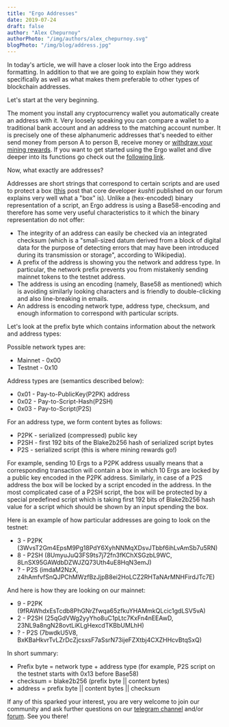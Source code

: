 ```yaml
---
title: "Ergo Addresses"
date: 2019-07-24
draft: false
author: "Alex Chepurnoy"
authorPhoto: "/img/authors/alex_chepurnoy.svg"
blogPhoto: "/img/blog/address.jpg"
---
```


In today's article, we will have a closer look into the Ergo address formatting. In addition to that we are going to explain how they work specifically as well as what makes them preferable to other types of blockchain addresses.

Let's start at the very beginning.

The moment you install any cryptocurrency wallet you automatically create an address with it. Very loosely speaking you can compare a wallet to a traditional bank account and an address to the matching account number.
It is precisely one of these alphanumeric addresses that's needed to either send money from person A to person B, receive money or [withdraw your mining rewards](https://ergoplatform.org/en/blog/2019_07_03_mining_withdrawal/).
If you want to get started using the Ergo wallet and dive deeper into its functions go check out the [following link](https://ergoplatform.org/en/blog/2019_06_04_wallet-documentation/).

Now, what exactly are addresses?

Addresses are short strings that correspond to certain scripts and are used to protect a box ([this](https://www.ergoforum.org/t/ergo-terminology-a-box-and-a-register/32) post that core developer *kushti* published on our forum explains very well what a "box" is).
Unlike a (hex-encoded) binary representation of a script, an Ergo address is using a Base58-encoding and therefore has some very useful characteristics to it which the binary representation do not offer:

* The integrity of an address can easily be checked via an integrated checksum (which is a "small-sized datum derived from a block of digital data for the purpose of detecting errors that may have been introduced during its transmission or storage", according to Wikipedia).
* A prefix of the address is showing you the network and address type. In particular, the network prefix prevents you from mistakenly sending mainnet tokens to the testnet address.
* The address is using an encoding (namely, Base58 as mentioned) which is avoiding similarly looking characters and is friendly to double-clicking and also line-breaking in emails.
* An address is encoding network type, address type, checksum, and enough information to correspond with particular scripts.

Let's look at the prefix byte which contains information about the network and address types:

Possible network types are:
* Mainnet - 0x00
* Testnet - 0x10

Address types are (semantics described below):

* 0x01 - Pay-to-PublicKey(P2PK) address
* 0x02 - Pay-to-Script-Hash(P2SH)
* 0x03 - Pay-to-Script(P2S)


For an address type, we form content bytes as follows:

* P2PK - serialized (compressed) public key
* P2SH - first 192 bits of the Blake2b256 hash of serialized script bytes
* P2S  - serialized script (this is where mining rewards go!)

For example, sending 10 Ergs to a P2PK address usually means that a corresponding transaction 
will contain a box in which 10 Ergs are locked by a public key encoded in the P2PK address. Similarly,
in case of a P2S address the box will be locked by a script encoded in the address. In the most complicated case of a 
P2SH script, the box will be protected by a special predefined script which is taking first 192 bits of Blake2b256 hash 
value for a script which should be shown by an input spending the box. 


Here is an example of how particular addresses are going to look on the testnet: 

* 3 - P2PK (3WvsT2Gm4EpsM9Pg18PdY6XyhNNMqXDsvJTbbf6ihLvAmSb7u5RN)
* 8 - P2SH (8UmyuJuQ3FS9ts7j72fn3fKChXSGzbL9WC, 8LnSX95GAWdbDZWJZQ73Uth4uE8HqN3emJ)
* ? - P2S (imdaM2NzX, z4hAmfvfSnQJPChMWzfBzJjpB8ei2HoLCZ2RHTaNArMNHFirdJTc7E)

And here is how they are looking on our mainnet:

* 9 - P2PK (9fRAWhdxEsTcdb8PhGNrZfwqa65zfkuYHAMmkQLcic1gdLSV5vA)
* 2 - P2SH (25qGdVWg2yyYho8uC1pLtc7KxFn4nEEAwD, 23NL9a8ngN28ovtLiKLgHexcdTKBbUMLhH)
* ? - P2S (7bwdkU5V8, BxKBaHkvrTvLZrDcZjcsxsF7aSsrN73ijeFZXtbj4CXZHHcvBtqSxQ)

In short summary:

* Prefix byte = network type + address type (for example, P2S script on the testnet starts with 0x13 before Base58)
* checksum = blake2b256 (prefix byte || content bytes)
* address = prefix byte || content bytes || checksum

If any of this sparked your interest, you are very welcome to join our community and ask further questions on our [telegram channel](https://t.me/ergoplatform) and/or [forum](https://www.ergoforum.org/). 
See you there!
